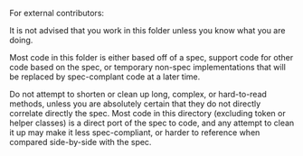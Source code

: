 For external contributors:

It is not advised that you work in this folder unless you know what you are doing.

Most code in this folder is either based off of a spec, support code for other code based on the spec,
or temporary non-spec implementations that will be replaced by spec-complant code at a later time.

Do not attempt to shorten or clean up long, complex, or hard-to-read methods, unless you are absolutely certain that they do not directly correlate directly the spec.
Most code in this directory (excluding token or helper classes) is a direct port of the spec to code, and any attempt to clean it up may make it less spec-compliant,
or harder to reference when compared side-by-side with the spec.